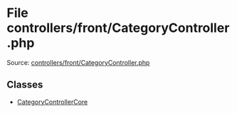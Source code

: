 File controllers/front/CategoryController.php
=========

Source: [controllers/front/CategoryController.php](https://github.com/PrestaShop/PrestaShop/blob/1.5.3.1/controllers/front/CategoryController.php)


Classes
-------

* [CategoryControllerCore](class.CategoryControllerCore.md)

